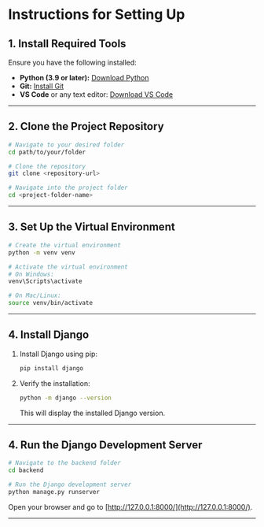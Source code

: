 # **Instructions for Setting Up**

## **1. Install Required Tools**
Ensure you have the following installed:
- **Python (3.9 or later):** [Download Python](https://www.python.org/downloads/)
- **Git:** [Install Git](https://git-scm.com/)
- **VS Code** or any text editor: [Download VS Code](https://code.visualstudio.com/)

---

## **2. Clone the Project Repository**
```bash
# Navigate to your desired folder
cd path/to/your/folder

# Clone the repository
git clone <repository-url>

# Navigate into the project folder
cd <project-folder-name>
```

---

## **3. Set Up the Virtual Environment**
```bash
# Create the virtual environment
python -m venv venv

# Activate the virtual environment
# On Windows:
venv\Scripts\activate

# On Mac/Linux:
source venv/bin/activate

```

---

## **4. Install Django** 

1. Install Django using pip:
   ```bash
   pip install django
   ```

2. Verify the installation:
   ```bash
   python -m django --version
   ```
   This will display the installed Django version.
---

## **4. Run the Django Development Server**
```bash
# Navigate to the backend folder
cd backend

# Run the Django development server
python manage.py runserver
```

Open your browser and go to [http://127.0.0.1:8000/](http://127.0.0.1:8000/).

---

